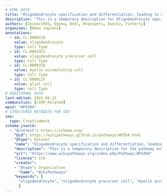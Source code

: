 ```yaml
---
# GPML DATA
title: "Oligodendrocyte specification and differentiation, leading to myelin components for CNS"
description: "This is a temporary description for Oligodendrocyte specification and differentiation, leading to myelin components for CNS"
authors: [Jessev1993, Egonw, DeSl, Khanspers, Eweitz, Finterly]
organisms: [Homo sapiens]
annotations:
  - id: CL:0000128
    value: oligodendrocyte
    type: Cell Type
  - id: CL:0002453
    value: oligodendrocyte precursor cell
    type: Cell Type
  - id: CL:0000328
    value: myelin accumulating cell
    type: Cell Type
  - id: CL:0000125
    value: glial cell
    type: Cell Type
# ADDITIONAL DATA
last-edited: 2021-06-22
communities: [CIRM_Related]
wpid: "WP4304"
# STRUCTURED METADATA FOR SEO
seo:
  type: CreativeWork
schema-jsonld:
  - "@context": https://schema.org/
    "@id": https://wikipathways.github.io/pathways/WP554.html
    "@type": Dataset
    "name": "Oligodendrocyte specification and differentiation, leading to myelin components for CNS"
    "description": "This is a temporary description for the pathway entitled: Oligodendrocyte specification and differentiation, leading to myelin components for CNS"
    "url": "https://www.wikipathways.org/index.php/Pathway:WP4304"
    "license": CC0
    "creator":
    - "@type": Organization
      "name": "WikiPathways"
    "keywords": [
      "oligodendrocyte", "oligodendrocyte precursor cell", "myelin accumulating cell", "glial cell",
      ]
---
```

